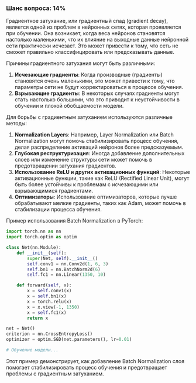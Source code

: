 ### Шанс вопроса: 14%

Градиентное затухание, или градиентный спад (gradient decay), является одной из проблем в нейронных сетях, которая проявляется при обучении. Она возникает, когда веса нейронов становятся настолько маленькими, что их влияние на выходные данные нейронной сети практически исчезает. Это может привести к тому, что сеть не сможет правильно классифицировать или предсказывать данные.

Причины градиентного затухания могут быть различными:
1. **Исчезающие градиенты**: Когда производные (градиенты) становятся очень маленькими, это может привести к тому, что параметры сети не будут корректироваться в процессе обучения.
2. **Взрывающие градиенты**: В некоторых случаях градиенты могут стать настолько большими, что это приводит к неустойчивости в обучении и плохой обобщаемости модели.

Для борьбы с градиентным затуханием используются различные методы:
1. **Normalization Layers**: Например, Layer Normalization или Batch Normalization могут помочь стабилизировать процесс обучения, делая распределение активаций нейронов более предсказуемым.
2. **Глубокая реструктуризация**: Иногда добавление дополнительных слоев или изменение структуры сети может помочь в предотвращении затухания градиентов.
3. **Использование ReLU и других активационных функций**: Некоторые активационные функции, такие как ReLU (Rectified Linear Unit), могут быть более устойчивы к проблемам с исчезающими или взрывающимися градиентами.
4. **Оптимизаторы**: Использование оптимизаторов, которые лучше обрабатывают мелкие градиенты, таких как Adam, может помочь в стабилизации процесса обучения.

Пример использования Batch Normalization в PyTorch:
```python
import torch.nn as nn
import torch.optim as optim

class Net(nn.Module):
    def __init__(self):
        super(Net, self).__init__()
        self.conv1 = nn.Conv2d(1, 6, 3)
        self.bn1 = nn.BatchNorm2d(6)
        self.fc1 = nn.Linear(1350, 10)

    def forward(self, x):
        x = self.conv1(x)
        x = self.bn1(x)
        x = torch.relu(x)
        x = x.view(-1, 1350)
        x = self.fc1(x)
        return x

net = Net()
criterion = nn.CrossEntropyLoss()
optimizer = optim.SGD(net.parameters(), lr=0.01)

# Обучение модели...
```

Этот пример демонстрирует, как добавление Batch Normalization слоя помогает стабилизировать процесс обучения и предотвращает проблемы с градиентным затуханием.